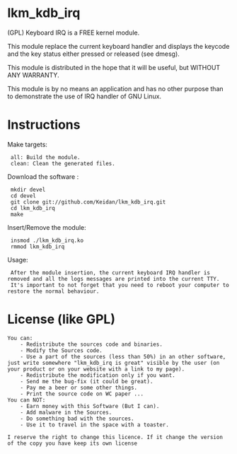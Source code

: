 lkm_kdb_irq
===

(GPL) Keyboard IRQ is a FREE kernel module.


This module replace the current keyboard handler and displays the keycode and  the key status either pressed or released (see dmesg).

This module is distributed in the hope that it will be useful, but WITHOUT ANY WARRANTY.

This module is by no means an application and has no other purpose than to demonstrate the use of IRQ handler of GNU Linux.



Instructions
============


Make targets:

     all: Build the module.
     clean: Clean the generated files.


Download the software :

     mkdir devel
     cd devel
     git clone git://github.com/Keidan/lkm_kdb_irq.git
     cd lkm_kdb_irq
     make


Insert/Remove the module:

     insmod ./lkm_kdb_irq.ko
     rmmod lkm_kdb_irq
	

Usage:

     After the module insertion, the current keyboard IRQ handler is removed and all the logs messages are printed into the current TTY.
     It's important to not forget that you need to reboot your computer to restore the normal behaviour.


License (like GPL)
==================

	You can:
		- Redistribute the sources code and binaries.
		- Modify the Sources code.
		- Use a part of the sources (less than 50%) in an other software, just write somewhere "lkm_kdb_irq is great" visible by the user (on your product or on your website with a link to my page).
		- Redistribute the modification only if you want.
		- Send me the bug-fix (it could be great).
		- Pay me a beer or some other things.
		- Print the source code on WC paper ...
	You can NOT:
		- Earn money with this Software (But I can).
		- Add malware in the Sources.
		- Do something bad with the sources.
		- Use it to travel in the space with a toaster.
	
	I reserve the right to change this licence. If it change the version of the copy you have keep its own license


